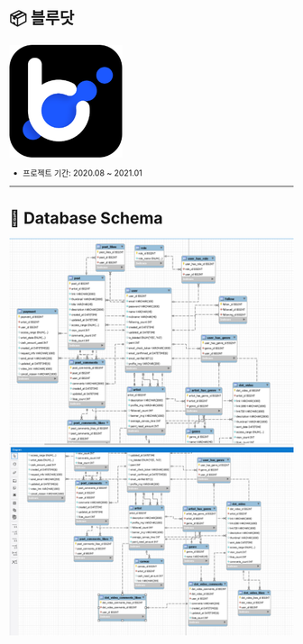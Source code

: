 # :package: 블루닷

<img src="./image/logo2.png" width="200" height="200">

* 프로젝트 기간: 2020.08 ~ 2021.01

___

# 📌 Database Schema

<img src="./image/db1.png">

<img src="./image/db2.png">